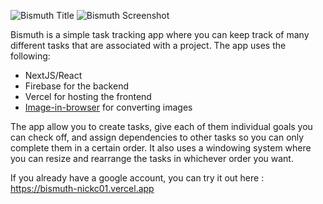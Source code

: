 ![Bismuth Title](https://github.com/nickc01/Bismuth/assets/12601671/f05af792-caac-4297-9ce4-6246057d6b49)
![Bismuth Screenshot](https://github.com/nickc01/Bismuth/assets/12601671/4b995c7b-28bf-4723-9571-3d1873440f23)

Bismuth is a simple task tracking app where you can keep track of many different tasks that are associated with a project. The app uses the following:
- NextJS/React
- Firebase for the backend
- Vercel for hosting the frontend
- [Image-in-browser](https://www.npmjs.com/package/image-in-browser?activeTab=readme) for converting images

The app allow you to create tasks, give each of them individual goals you can check off, and assign dependencies to other tasks so you can only complete them in a certain order. It also uses a windowing system where you can resize and rearrange the tasks in whichever order you want.

If you already have a google account, you can try it out here : https://bismuth-nickc01.vercel.app
